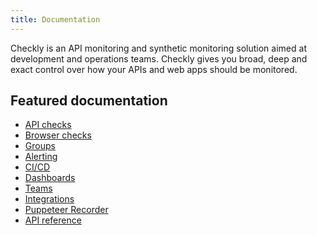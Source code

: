 ```yaml
---
title: Documentation
---
```

Checkly is an API monitoring and synthetic monitoring solution aimed at development and operations teams. Checkly gives you broad, deep and
exact control over how your APIs and web apps should be monitored.

## Featured documentation

- [API checks](/docs/api-checks/)
- [Browser checks](/docs/browser-checks/)
- [Groups](/docs/groups/)
- [Alerting](/docs/alerting/)
- [CI/CD](/docs/cicd/)
- [Dashboards](/docs/dashboards)
- [Teams](/docs/teams/)
- [Integrations](/docs/integrations)
- [Puppeteer Recorder](/puppeteer-recorder/)
- [API reference](/docs/api)


